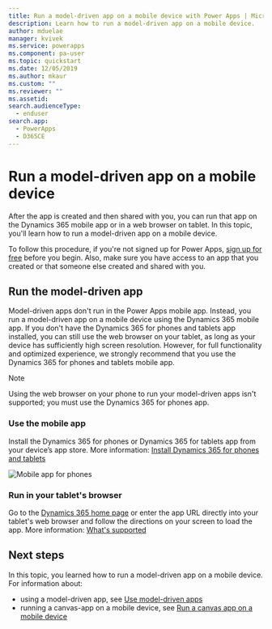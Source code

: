 ```yaml
---
title: Run a model-driven app on a mobile device with Power Apps | Microsoft Docs
description: Learn how to run a model-driven app on a mobile device.
author: mduelae
manager: kvivek
ms.service: powerapps
ms.component: pa-user
ms.topic: quickstart
ms.date: 12/05/2019
ms.author: mkaur
ms.custom: ""
ms.reviewer: ""
ms.assetid: 
search.audienceType: 
  - enduser
search.app: 
  - PowerApps
  - D365CE
---
```


# Run a model-driven app on a mobile device

After the app is created and then shared with you, you can run that app on the Dynamics 365 mobile app or in a web browser on tablet. In this topic, you'll learn how to run a model-driven app on a mobile device. 

To follow this procedure, if you're not signed up for Power Apps, [sign up for free](https://make.powerapps.com/signup?redirect=marketing&email=) before you begin. Also, make sure you have access to an app that you created or that someone else created and shared with you.

## Run the model-driven app

Model-driven apps don't run in the Power Apps mobile app. Instead, you run a model-driven app on a mobile device using the Dynamics 365 mobile app. If you don't have the Dynamics 365 for phones and tablets app installed, you can still use the web browser on your tablet, as long as your device has sufficiently high screen resolution. However, for full functionality and optimized experience, we strongly recommend that you use the Dynamics 365 for phones and tablets mobile app. 

> [!NOTE]
> Using the web browser on your phone to run your model-driven apps isn't supported; you must use the Dynamics 365 for phones app. 

### Use the mobile app
Install the Dynamics 365 for phones or Dynamics 365 for tablets app from your device’s app store. More information: [Install Dynamics 365 for phones and tablets](https://docs.microsoft.com/dynamics365/customer-engagement/mobile-app/install-dynamics-365-for-phones-and-tablets)

 ![Mobile app for phones](media/run-app-client-model-driven/mobile-app-for-phone.png)

### Run in your tablet's browser
Go to the [Dynamics 365 home page](https://home.dynamics.com) or enter the app URL directly into your tablet's web browser and follow the directions on your screen to load the app. More information: [What's supported](https://docs.microsoft.com/dynamics365/mobile-app/support-phones-tablets#supported-tablets-to-run-model-driven-apps-in-your-web-browser)


## Next steps
In this topic, you learned how to run a model-driven app on a mobile device. For information about:
- using a model-driven app, see [Use model-driven apps](use-model-driven-apps.md)
- running a canvas-app on a mobile device, see [Run a canvas app on a mobile device](run-app-client.md)
